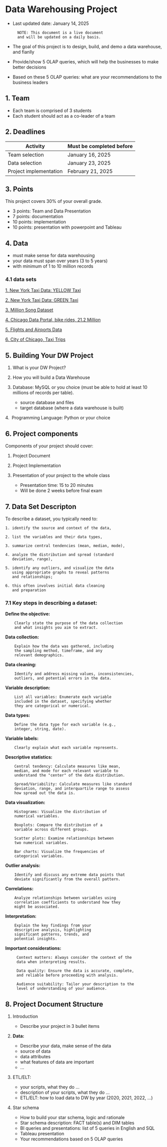 # Data Warehousing Project 

* Last updated date: January 14, 2025 

		NOTE: This document is a live document 
		and will be updated on a daily basis.

* The goal of this project is to design, build, 
  and demo a data warehouse, and fianlly 
* Provide/show 5 OLAP queries, which will help 
  the businesses to make better decisions
* Based on these 5 OLAP queries: what are your recommendations to the business leaders

## 1. Team 

* Each team is comprised of 3 students
* Each student should act as a co-leader of a team

## 2. Deadlines

| Activity               | Must be completed before |
|------------------------|--------------------------| 
| Team selection         | January 16, 2025         |
| Data selection         | January 23, 2025         |
| Project implementation | February 21, 2025        |



## 3. Points

This project covers 30% of your overall grade.

*  3 points: Team and Data Presentation
*  7 points: documentation
* 10 points: implementation
* 10 points: presentation with powerpoint and Tableau

## 4. Data

* must make sense for data warehousing
* your data must span over years (3 to 5 years) 
* with minimum of 1 to 10 million records

### 4.1 data sets

[1. New York Taxi Data: YELLOW Taxi](https://www.nyc.gov/site/tlc/about/tlc-trip-record-data.page)

[2. New York Taxi Data: GREEN Taxi](https://www.nyc.gov/site/tlc/about/tlc-trip-record-data.page)

[3. Million Song Dataset](http://millionsongdataset.com)

[4. Chicago Data Portal, bike rides, 21.2 Million](https://data.cityofchicago.org/Transportation/Divvy-Trips/fg6s-gzvg/about_data)

[5. Flights and Airports Data](https://www.kaggle.com/datasets/tylerx/flights-and-airports-data?select=raw-flight-data.csv)

[6. City of Chicago, Taxi Trips](https://catalog.data.gov/dataset/taxi-trips-2024/resource/89b74374-dec6-473e-a143-8e7bb1dfa5b1)

## 5. Building Your DW Project

1. What is your DW Project? 

2. How you will build a Data Warehouse 

3. Database: MySQL or you choice (must be able to hold at least 10 millions of records per table).
	* source database and files
	* target database (where a data warehouse is built)

4.  Programming Language: Python or your choice

## 6. Project components

Components of your project should cover:

1. Project Document

2. Project Implementation

3. Presentation of your project to the whole class 

	* Presentation time: 15 to 20 minutes
	* Will be done 2 weeks before final exam


## 7. Data Set Descripton

To describe a dataset, you typically need to: 

	1. identify the source and context of the data, 

	2. list the variables and their data types, 

	3. summarize central tendencies (mean, median, mode), 

	4. analyze the distribution and spread (standard 
	   deviation, range), 

	5. identify any outliers, and visualize the data 
	   using appropriate graphs to reveal patterns 
	   and relationships; 
	   
	6. this often involves initial data cleaning 
	   and preparation 


### 7.1 Key steps in describing a dataset:

**Define the objective:**

        Clearly state the purpose of the data collection 
        and what insights you aim to extract. 

**Data collection:**

        Explain how the data was gathered, including 
        the sampling method, timeframe, and any 
        relevant demographics. 

**Data cleaning:**

        Identify and address missing values, inconsistencies, 
        outliers, and potential errors in the data. 

**Variable description:**

        List all variables: Enumerate each variable 
        included in the dataset, specifying whether 
        they are categorical or numerical. 

**Data types:**

        Define the data type for each variable (e.g., 
        integer, string, date). 

**Variable labels:**

        Clearly explain what each variable represents. 

**Descriptive statistics:**

        Central tendency: Calculate measures like mean, 
        median, and mode for each relevant variable to 
        understand the "center" of the data distribution. 

        Spread/Variability: Calculate measures like standard 
        deviation, range, and interquartile range to assess 
        how spread out the data is. 

**Data visualization:**

        Histograms: Visualize the distribution of 
        numerical variables. 

        Boxplots: Compare the distribution of a 
        variable across different groups. 

        Scatter plots: Examine relationships between 
        two numerical variables. 

        Bar charts: Visualize the frequencies of 
        categorical variables. 

**Outlier analysis:**

        Identify and discuss any extreme data points that 
        deviate significantly from the overall pattern. 

**Correlations:**

        Analyze relationships between variables using 
        correlation coefficients to understand how they 
        might be associated. 

**Interpretation:**

        Explain the key findings from your 
        descriptive analysis, highlighting 
        significant patterns, trends, and 
        potential insights. 

**Important considerations:**

         Context matters: Always consider the context of the 
         data when interpreting results. 

         Data quality: Ensure the data is accurate, complete, 
         and reliable before proceeding with analysis. 

         Audience suitability: Tailor your description to the 
         level of understanding of your audience. 



## 8. Project Document Structure

1. Introduction
	* Describe your project in 3 bullet items

2. **Data:**
	* Describe your data, make sense of the data
	* source of data
	* data attributes
	* what features of data are important
	* ...

3. ETL/ELT:  
	* your scripts, what they do ...
	* description of your scripts, what they do ...
	* ETL/ELT: how to load data to DW by year (2020, 2021, 2022, ...)

4. Star schema

	* How to build your star schema, logic and rationale 
	* Star schema description: FACT table(s) and DIM tables
	* BI queries and presentations: list of 5 queries in English and SQL
	* Tableau presentation
	* Your recommendations based on 5 OLAP queries


